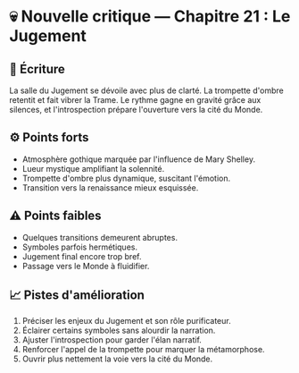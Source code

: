 # 💀 Nouvelle critique — Chapitre 21 : Le Jugement

## 🧠 Écriture
La salle du Jugement se dévoile avec plus de clarté. La trompette d'ombre retentit et fait vibrer la Trame. Le rythme gagne en gravité grâce aux silences, et l'introspection prépare l'ouverture vers la cité du Monde.

## ⚙️ Points forts
- Atmosphère gothique marquée par l'influence de Mary Shelley.
- Lueur mystique amplifiant la solennité.
- Trompette d'ombre plus dynamique, suscitant l'émotion.
- Transition vers la renaissance mieux esquissée.

## ⚠️ Points faibles
- Quelques transitions demeurent abruptes.
- Symboles parfois hermétiques.
- Jugement final encore trop bref.
- Passage vers le Monde à fluidifier.

## 📈 Pistes d'amélioration
1. Préciser les enjeux du Jugement et son rôle purificateur.
2. Éclairer certains symboles sans alourdir la narration.
3. Ajuster l'introspection pour garder l'élan narratif.
4. Renforcer l'appel de la trompette pour marquer la métamorphose.
5. Ouvrir plus nettement la voie vers la cité du Monde.
